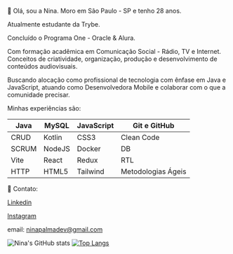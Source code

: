 :raising_hand: Olá, sou a Nina. Moro em São Paulo - SP e tenho 28 anos. 

Atualmente estudante da Trybe. 

Concluído o Programa One - Oracle & Alura. 

Com formação acadêmica em Comunicação Social - Rádio, TV e Internet. Conceitos de criatividade, organização, produção e desenvolvimento de conteúdos audiovisuais. 

Buscando alocação como profissional de tecnologia com ênfase em Java e JavaScript, atuando como Desenvolvedora Mobile e colaborar com o que a comunidade precisar. 

Minhas experiências são:

| Java | MySQL | JavaScript | Git e GitHub |
|---|---|---|---|
| CRUD  | Kotlin |    CSS3  |     Clean Code   |
| SCRUM | NodeJS |  Docker  |     DB   |
| Vite |  React |   Redux  |      RTL         |
| HTTP | HTML5  | Tailwind |Metodologias Ágeis|

📧 Contato: 

[Linkedin](https://br.linkedin.com/in/ninapalmadev)

[Instagram](https://www.instagram.com/palmaninao/)

email: ninapalmadev@gmail.com

![Nina's GitHub stats](https://github-readme-stats.vercel.app/api?username=ninapalmadev&show_icons=true&theme=transparent)
[![Top Langs](https://github-readme-stats.vercel.app/api/top-langs/?username=ninapalmadev&layout=compact&theme=transparent)](https://github.com/anuraghazra/github-readme-stats)
